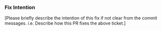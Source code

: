 ### Fix Intention

[Please briefly describe the intention of this fix if not clear from the commit messages. i.e. Describe how this PR fixes the above ticket.]


